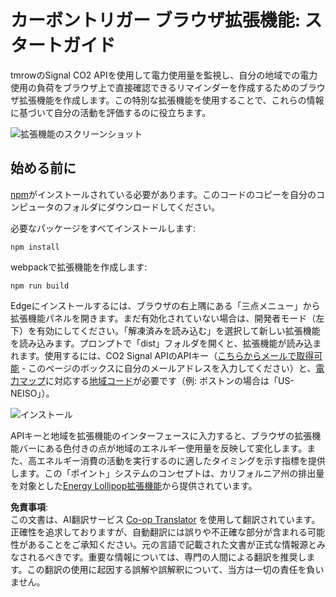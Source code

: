 <!--
CO_OP_TRANSLATOR_METADATA:
{
  "original_hash": "9a6b22a2eff0f499b66236be973b24ad",
  "translation_date": "2025-08-23T23:53:14+00:00",
  "source_file": "5-browser-extension/solution/translation/README.it.md",
  "language_code": "ja"
}
-->
# カーボントリガー ブラウザ拡張機能: スタートガイド

tmrowのSignal CO2 APIを使用して電力使用量を監視し、自分の地域での電力使用の負荷をブラウザ上で直接確認できるリマインダーを作成するためのブラウザ拡張機能を作成します。この特別な拡張機能を使用することで、これらの情報に基づいて自分の活動を評価するのに役立ちます。

![拡張機能のスクリーンショット](../../../../../5-browser-extension/extension-screenshot.png)

## 始める前に

[npm](https://npmjs.com)がインストールされている必要があります。このコードのコピーを自分のコンピュータのフォルダにダウンロードしてください。

必要なパッケージをすべてインストールします:

```
npm install
```

webpackで拡張機能を作成します:

```
npm run build
```

Edgeにインストールするには、ブラウザの右上隅にある「三点メニュー」から拡張機能パネルを開きます。まだ有効化されていない場合は、開発者モード（左下）を有効にしてください。「解凍済みを読み込む」を選択して新しい拡張機能を読み込みます。プロンプトで「dist」フォルダを開くと、拡張機能が読み込まれます。使用するには、CO2 Signal APIのAPIキー（[こちらからメールで取得可能](https://www.co2signal.com/) - このページのボックスに自分のメールアドレスを入力してください）と、[電力マップ](https://www.electricitymap.org/map)に対応する[地域コード](http://api.electricitymap.org/v3/zones)が必要です（例: ボストンの場合は「US-NEISO」）。

![インストール](../../../../../5-browser-extension/install-on-edge.png)

APIキーと地域を拡張機能のインターフェースに入力すると、ブラウザの拡張機能バーにある色付きの点が地域のエネルギー使用量を反映して変化します。また、高エネルギー消費の活動を実行するのに適したタイミングを示す指標を提供します。この「ポイント」システムのコンセプトは、カリフォルニア州の排出量を対象とした[Energy Lollipop拡張機能](https://energylollipop.com/)から提供されています。

**免責事項**:  
この文書は、AI翻訳サービス [Co-op Translator](https://github.com/Azure/co-op-translator) を使用して翻訳されています。正確性を追求しておりますが、自動翻訳には誤りや不正確な部分が含まれる可能性があることをご承知ください。元の言語で記載された文書が正式な情報源とみなされるべきです。重要な情報については、専門の人間による翻訳を推奨します。この翻訳の使用に起因する誤解や誤解釈について、当方は一切の責任を負いません。
